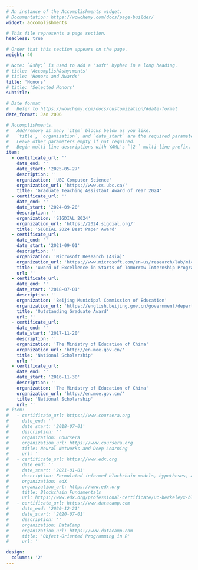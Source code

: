 ```yaml
---
# An instance of the Accomplishments widget.
# Documentation: https://wowchemy.com/docs/page-builder/
widget: accomplishments

# This file represents a page section.
headless: true

# Order that this section appears on the page.
weight: 40

# Note: `&shy;` is used to add a 'soft' hyphen in a long heading.
# title: 'Accomplish&shy;ments'
# title: 'Honors and Awards'
title: 'Honors'
# title: 'Selected Honors'
subtitle:

# Date format
#   Refer to https://wowchemy.com/docs/customization/#date-format
date_format: Jan 2006

# Accomplishments.
#   Add/remove as many `item` blocks below as you like.
#   `title`, `organization`, and `date_start` are the required parameters.
#   Leave other parameters empty if not required.
#   Begin multi-line descriptions with YAML's `|2-` multi-line prefix.
item:
  - certificate_url: ''
    date_end: ''
    date_start: '2025-05-27'
    description: ''
    organization: 'UBC Computer Science'
    organization_url: 'https://www.cs.ubc.ca/'
    title: 'Graduate Teaching Assistant Award of Year 2024'
  - certificate_url: ''
    date_end: ''
    date_start: '2024-09-20'
    description: ''
    organization: 'SIGDIAL 2024'
    organization_url: 'https://2024.sigdial.org/'
    title: 'SIGDIAL 2024 Best Paper Award'
  - certificate_url: 
    date_end: ''
    date_start: '2021-09-01'
    description: ''
    organization: 'Microsoft Research (Asia)'
    organization_url: 'https://www.microsoft.com/en-us/research/lab/microsoft-research-asia/'
    title: 'Award of Excellence in Starts of Tomorrow Internship Program'
    url: ''
  - certificate_url: 
    date_end: ''
    date_start: '2018-07-01'
    description: ''
    organization: 'Beijing Municipal Commission of Education'
    organization_url: 'https://english.beijing.gov.cn/government/departments/202006/t20200627_1932945.html'
    title: 'Outstanding Graduate Award'
    url: ''
  - certificate_url: 
    date_end: ''
    date_start: '2017-11-20'
    description: ''
    organization: 'The Ministry of Education of China'
    organization_url: 'http://en.moe.gov.cn/'
    title: 'National Scholarship'
    url: ''
  - certificate_url: 
    date_end: ''
    date_start: '2016-11-30'
    description: ''
    organization: 'The Ministry of Education of China'
    organization_url: 'http://en.moe.gov.cn/'
    title: 'National Scholarship'
    url: ''
# item:
#   - certificate_url: https://www.coursera.org
#     date_end: ''
#     date_start: '2018-07-01'
#     description: ''
#     organization: Coursera
#     organization_url: https://www.coursera.org
#     title: Neural Networks and Deep Learning
#     url: ''
#   - certificate_url: https://www.edx.org
#     date_end: ''
#     date_start: '2021-01-01'
#     description: Formulated informed blockchain models, hypotheses, and use cases.
#     organization: edX
#     organization_url: https://www.edx.org
#     title: Blockchain Fundamentals
#     url: https://www.edx.org/professional-certificate/uc-berkeleyx-blockchain-fundamentals
#   - certificate_url: https://www.datacamp.com
#     date_end: '2020-12-21'
#     date_start: '2020-07-01'
#     description: ''
#     organization: DataCamp
#     organization_url: https://www.datacamp.com
#     title: 'Object-Oriented Programming in R'
#     url: ''

design:
  columns: '2'
---
```

